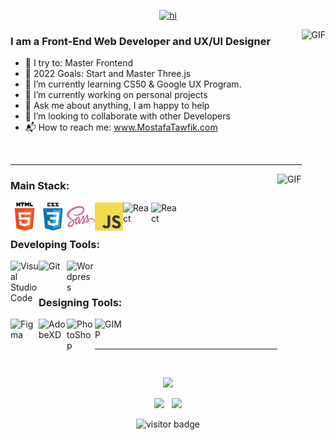 <p align="center">
  <a href="https://www.mostafatawfik.com/" target="_blank"><img src="https://i.imgur.com/pOPigDP.gif" alt="hi"></a>
</p>

<!--
How to make this gif ?
I made my with https://codesandbox.io/s/github-profile-2ijk7
Then i recorded my screen to gif on Mac with Quicktime  and save result to [assets/github.mov](assets/github.mov)
This [gist](https://gist.github.com/tskaggs/6394639) help me to create a dedicated command that convert MOV to GIF.
Type this command `make generate-gif` to generate [assets/github.gif](assets/github.gif)

Creadits to Mathieu Ledru
-->

<img align="right" height="250px" alt="GIF" src="https://media3.giphy.com/media/L8K62iTDkzGX6/giphy.gif?cid=790b7611f9c84527a8a139d0489f1943b46318c5e2673b32&rid=giphy.gif&ct=g" />

### I am a Front-End Web Developer and UX/UI Designer
- 🧗 I try to: Master Frontend
- 🥅 2022 Goals: Start and Master Three.js
- 🌱 I’m currently learning CS50 & Google UX Program.
- 🔭 I’m currently working on personal projects
- 💬 Ask me about anything, I am happy to help
- 👯 I’m looking to collaborate with other Developers
- 📬 How to reach me: www.MostafaTawfik.com

<br>

<hr>

<img align="right" height="300px" alt="GIF" src="https://github-readme-stats.vercel.app/api/top-langs/?username=Mostafa-Tawfik&show_icons=true&theme=swift" />

### Main Stack: 


<img align="left" alt="HTML5" width="45px" src="https://raw.githubusercontent.com/github/explore/80688e429a7d4ef2fca1e82350fe8e3517d3494d/topics/html/html.png" />
<img align="left" alt="CSS3" width="45px" src="https://raw.githubusercontent.com/github/explore/80688e429a7d4ef2fca1e82350fe8e3517d3494d/topics/css/css.png" />
<img align="left" alt="Sass" width="45px" src="https://raw.githubusercontent.com/github/explore/80688e429a7d4ef2fca1e82350fe8e3517d3494d/topics/sass/sass.png" />
<img align="left" alt="JavaScript" width="45px" src="https://raw.githubusercontent.com/github/explore/80688e429a7d4ef2fca1e82350fe8e3517d3494d/topics/javascript/javascript.png"/>
<img align="left" alt="React" width="45px" src="https://cdn4.iconfinder.com/data/icons/logos-3/600/React.js_logo-512.png"/>
<img align="left" alt="React" width="45px" src='https://api.iconify.design/file-icons/nextjs.svg?color=white'/>

<br>
<br>

### Developing Tools: 

<img align="left" alt="Visual Studio Code" width="45px" src="https://cdn-icons-png.flaticon.com/512/5968/5968389.png" />
<img align="left" alt="Git" width="45px" src="https://cdn3.iconfinder.com/data/icons/social-media-2169/24/social_media_social_media_logo_git-256.png"/>
<img align="left" alt="Wordpress" width="45px" src="https://cdn-icons-png.flaticon.com/512/174/174881.png"/>

<br>
<br>

### Designing Tools: 

<img align="left" alt="Figma" width="45px" src="https://cdn-icons-png.flaticon.com/512/5968/5968705.png"/>
<img align="left" alt="AdobeXD" width="45px" src="https://cdn-icons.flaticon.com/png/512/5611/premium/5611129.png?token=exp=1642352593~hmac=a4383eb01aa889853eb78310d41429fd"/>
<img align="left" alt="PhotoShop" width="45px" src="https://cdn-icons-png.flaticon.com/512/5968/5968520.png"/>
<img align="left" alt="GIMP" width="45px" src="https://cdn2.iconfinder.com/data/icons/humano2/128x128/apps/gimp.png"/>

<br>
<br>

<hr>

<br>

<p align="center">
  <img src="https://github-readme-stats.vercel.app/api?username=mostafa-tawfik&show_icons=true&theme=swift&count_private=true">
</p>


<p align='center'>
<a href="https://twitter.com/Mostafa__Tawfik" target="_blank"><img height="50" src="https://img.icons8.com/color/96/000000/twitter-squared.png"></a>&nbsp;&nbsp;
<a href="https://www.linkedin.com/in/m8ustafa-tawfik/" target="_blank"><img height="50" src="https://img.icons8.com/color/96/000000/linkedin.png"></a>
</p>

<p  align="center">
  <img src="https://visitor-badge.glitch.me/badge?page_id=Mostafa-Tawfik.Mostafa-Tawfik" alt="visitor badge"/>
</p>
